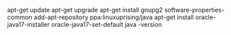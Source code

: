 apt-get update
apt-get upgrade
apt-get install gnupg2 software-properties-common
add-apt-repository ppa:linuxuprising/java
apt-get install oracle-java17-installer oracle-java17-set-default
java -version

